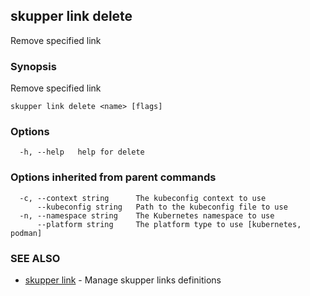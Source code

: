 ## skupper link delete

Remove specified link

### Synopsis

Remove specified link

```
skupper link delete <name> [flags]
```

### Options

```
  -h, --help   help for delete
```

### Options inherited from parent commands

```
  -c, --context string      The kubeconfig context to use
      --kubeconfig string   Path to the kubeconfig file to use
  -n, --namespace string    The Kubernetes namespace to use
      --platform string     The platform type to use [kubernetes, podman]
```

### SEE ALSO

* [skupper link](skupper_link.md)	 - Manage skupper links definitions

